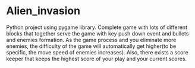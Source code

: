 # Alien_invasion
Python project using pygame library. Complete game with lots of different blocks that together serve the game with key push down event and bullets and enemies formation. 
As the game process and you eliminate more enemies, the difficulty of the game will automatically get higher(to be specific, the move speed of enemies increases).
Also, there exists a score keeper that keeps the highest score of your play and your current scores.
